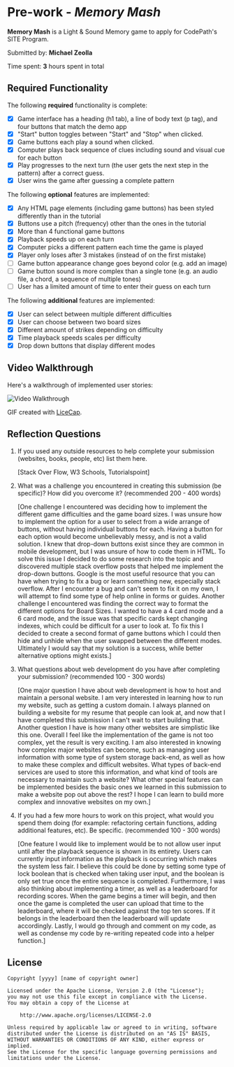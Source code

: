 # Pre-work - _Memory Mash_

**Memory Mash** is a Light & Sound Memory game to apply for CodePath's SITE Program.

Submitted by: **Michael Zeolla**

Time spent: **3** hours spent in total

## Required Functionality

The following **required** functionality is complete:

- [x] Game interface has a heading (h1 tab), a line of body text (p tag), and four buttons that match the demo app
- [x] "Start" button toggles between "Start" and "Stop" when clicked.
- [x] Game buttons each play a sound when clicked.
- [x] Computer plays back sequence of clues including sound and visual cue for each button
- [x] Play progresses to the next turn (the user gets the next step in the pattern) after a correct guess.
- [x] User wins the game after guessing a complete pattern

The following **optional** features are implemented:

- [x] Any HTML page elements (including game buttons) has been styled differently than in the tutorial
- [x] Buttons use a pitch (frequency) other than the ones in the tutorial
- [x] More than 4 functional game buttons
- [x] Playback speeds up on each turn
- [x] Computer picks a different pattern each time the game is played
- [x] Player only loses after 3 mistakes (instead of on the first mistake)
- [ ] Game button appearance change goes beyond color (e.g. add an image)
- [ ] Game button sound is more complex than a single tone (e.g. an audio file, a chord, a sequence of multiple tones)
- [ ] User has a limited amount of time to enter their guess on each turn

The following **additional** features are implemented:


* [x] User can select between multiple different difficulties
* [x] User can choose between two board sizes
* [x] Different amount of strikes depending on difficulty
* [x] Time playback speeds scales per difficulty
* [x] Drop down buttons that display different modes

## Video Walkthrough

Here's a walkthrough of implemented user stories:

<img src='https://i.imgur.com/6MB8oG4.gif' title='Different Board Size' width='' alt='Video Walkthrough' />

GIF created with [LiceCap](http://www.cockos.com/licecap/).

## Reflection Questions

1. If you used any outside resources to help complete your submission (websites, books, people, etc) list them here.

   [Stack Over Flow, W3 Schools, Tutorialspoint]

2. What was a challenge you encountered in creating this submission (be specific)? How did you overcome it? (recommended 200 - 400 words)
   
   [One challenge I encountered was deciding how to implement the different game difficulties and the game board sizes. I was unsure how to implement
   the option for a user to select from a wide arrange of buttons, without having individual buttons for each. Having a button for each option would become
   unbelievably messy, and is not a valid solution. I knew that drop-down buttons exist since they are common in mobile development, but I was unsure of how
   to code them in HTML. To solve this issue I decided to do some research into the topic and discovered multiple stack overflow posts that helped me implement
   the drop-down buttons. Google is the most useful resource that you can have when trying to fix a bug or learn something new, especially stack overflow.
   After I encounter a bug and can't seem to fix it on my own, I will attempt to find some type of help online in forms or guides. Another challenge I encountered was finding
   the correct way to format the different options for Board Sizes. I wanted to have a 4 card mode and a 6 card mode, and the issue was that specific cards kept changing indexes,
   which could be difficult for a user to look at. To fix this I decided to create a second format of game buttons which I could then hide and unhide when the user swapped between
   the different modes. Ultimately I would say that my solution is a success, while better alternative options might exists.]

3. What questions about web development do you have after completing your submission? (recommended 100 - 300 words)
   
   [One major question I have about web development is how to host and maintain a personal website. I am very interested in learning how to
   run my website, such as getting a custom domain. I always planned on building a website for my resume that people can look at, and now that
   I have completed this submission I can't wait to start building that. Another question I have is how many other websites are simplistic like this one.
   Overall I feel like the implementation of the game is not too complex, yet the result is very exciting. I am also interested in knowing
   how complex major websites can become, such as managing user information with some type of system storage back-end, as well as how to make these complex
   and difficult websites. What types of back-end services are used to store this information, and what kind of tools are necessary to maintain such a website?
   What other special features can be implemented besides the basic ones we learned in this submission to make a website pop out above the rest?
   I hope I can learn to build more complex and innovative websites on my own.]

4. If you had a few more hours to work on this project, what would you spend them doing (for example: refactoring certain functions, adding additional features, etc). Be specific. (recommended 100 - 300 words)
   
   [One feature I would like to implement would be to not allow user input until after the playback sequence is shown in its entirety. Users can currently input information as the playback is occurring
   which makes the system less fair. I believe this could be done by setting some type of lock boolean that is checked when taking user input, and the boolean is only set true once the entire sequence is completed.
   Furthermore, I was also thinking about implementing a timer, as well as a leaderboard for recording scores. When the game begins a timer will begin, and then once the game is completed
   the user can upload that time to the leaderboard, where it will be checked against the top ten scores. If it belongs in the leaderboard then the leaderboard will update accordingly. Lastly, I would go through
   and comment on my code, as well as condense my code by re-writing repeated code into a helper function.]

## License

    Copyright [yyyy] [name of copyright owner]

    Licensed under the Apache License, Version 2.0 (the "License");
    you may not use this file except in compliance with the License.
    You may obtain a copy of the License at

        http://www.apache.org/licenses/LICENSE-2.0

    Unless required by applicable law or agreed to in writing, software
    distributed under the License is distributed on an "AS IS" BASIS,
    WITHOUT WARRANTIES OR CONDITIONS OF ANY KIND, either express or implied.
    See the License for the specific language governing permissions and
    limitations under the License.
